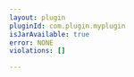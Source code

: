 ```yaml
---
layout: plugin
pluginId: com.plugin.myplugin
isJarAvailable: true
error: NONE
violations: []

---
```

